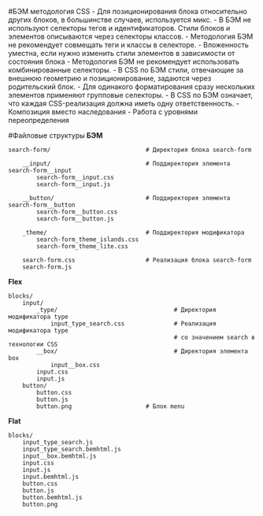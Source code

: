 #БЭМ методология CSS
    - Для позиционирования блока относительно других блоков, в большинстве случаев, используется микс.
    - В БЭМ не используют селекторы тегов и идентификаторов. Стили блоков и элементов описываются через селекторы классов.
    - Методология БЭМ не рекомендует совмещать теги и классы в селекторе.
    - Вложенность уместна, если нужно изменить стили элементов в зависимости от состояния блока 
    - Методология БЭМ не рекомендует использовать комбинированные селекторы. 
    - В CSS по БЭМ стили, отвечающие за внешнюю геометрию и позиционирование, задаются через родительский блок.
    - Для одинакого форматирования сразу нескольких элементов применяют групповые селекторы.
    - В CSS по БЭМ означает, что каждая CSS-реализация должна иметь одну ответственность.
    - Композиция вместо наследования
    - Работа с уровнями переопределения

#Файловые структуры
**БЭМ**
```
search-form/                           # Директория блока search-form

    __input/                           # Поддиректория элемента search-form__input
        search-form__input.css         
        search-form__input.js          

    __button/                          # Поддиректория элемента search-form__button
        search-form__button.css
        search-form__button.js

    _theme/                            # Поддиректория модификатора
        search-form_theme_islands.css  
        search-form_theme_lite.css

    search-form.css                    # Реализация блока search-form
    search-form.js
```

**Flex**
```
blocks/
    input/
        _type/                                 # Директория модификатора type
            input_type_search.css              # Реализация модификатора type
                                               # со значением search в технологии CSS
        __box/                                 # Директория элемента box
            input__box.css
        input.css
        input.js
    button/
        button.css
        button.js
        button.png                     # Блок menu
```

**Flat**
```
blocks/
    input_type_search.js
    input_type_search.bemhtml.js
    input__box.bemhtml.js
    input.css
    input.js
    input.bemhtml.js
    button.css
    button.js
    button.bemhtml.js
    button.png
```

